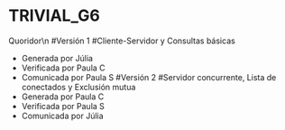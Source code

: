 # TRIVIAL_G6
Quoridor\n
#Versión 1
#Cliente-Servidor y Consultas básicas
- Generada por Júlia  
- Verificada por Paula C
- Comunicada por Paula S
#Versión 2
#Servidor concurrente, Lista de conectados y Exclusión mutua
- Generada por Paula C
- Verificada por Paula S
- Comunicada por Júlia
